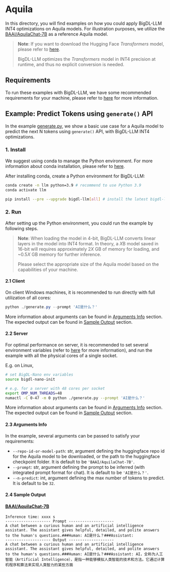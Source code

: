 # Aquila

In this directory, you will find examples on how you could apply BigDL-LLM INT4 optimizations on Aquila models. For illustration purposes, we utilize the [BAAI/AquilaChat-7B](https://huggingface.co/BAAI/AquilaChat-7B) as a reference Aquila model.

> **Note**: If you want to download the Hugging Face *Transformers* model, please refer to [here](https://huggingface.co/docs/hub/models-downloading#using-git).
>
> BigDL-LLM optimizes the *Transformers* model in INT4 precision at runtime, and thus no explicit conversion is needed.

## Requirements
To run these examples with BigDL-LLM, we have some recommended requirements for your machine, please refer to [here](../README.md#recommended-requirements) for more information.

## Example: Predict Tokens using `generate()` API
In the example [generate.py](./generate.py), we show a basic use case for a Aquila model to predict the next N tokens using `generate()` API, with BigDL-LLM INT4 optimizations.
### 1. Install
We suggest using conda to manage the Python environment. For more information about conda installation, please refer to [here](https://docs.conda.io/en/latest/miniconda.html#).

After installing conda, create a Python environment for BigDL-LLM:
```bash
conda create -n llm python=3.9 # recommend to use Python 3.9
conda activate llm

pip install --pre --upgrade bigdl-llm[all] # install the latest bigdl-llm nightly build with 'all' option
```

### 2. Run
After setting up the Python environment, you could run the example by following steps.

> **Note**: When loading the model in 4-bit, BigDL-LLM converts linear layers in the model into INT4 format. In theory, a *X*B model saved in 16-bit will requires approximately 2*X* GB of memory for loading, and ~0.5*X* GB memory for further inference.
>
> Please select the appropriate size of the Aquila model based on the capabilities of your machine.

#### 2.1 Client
On client Windows machines, it is recommended to run directly with full utilization of all cores:
```powershell
python ./generate.py --prompt 'AI是什么？'
```
More information about arguments can be found in [Arguments Info](#23-arguments-info) section. The expected output can be found in [Sample Output](#24-sample-output) section.

#### 2.2 Server
For optimal performance on server, it is recommended to set several environment variables (refer to [here](../README.md#best-known-configuration-on-linux) for more information), and run the example with all the physical cores of a single socket.

E.g. on Linux,
```bash
# set BigDL-Nano env variables
source bigdl-nano-init

# e.g. for a server with 48 cores per socket
export OMP_NUM_THREADS=48
numactl -C 0-47 -m 0 python ./generate.py --prompt 'AI是什么？'
```
More information about arguments can be found in [Arguments Info](#23-arguments-info) section. The expected output can be found in [Sample Output](#24-sample-output) section.

#### 2.3 Arguments Info
In the example, several arguments can be passed to satisfy your requirements:

- `--repo-id-or-model-path`: str, argument defining the huggingface repo id for the Aquila model to be downloaded, or the path to the huggingface checkpoint folder. It is default to be `'BAAI/AquilaChat-7B'`.
- `--prompt`: str, argument defining the prompt to be inferred (with integrated prompt format for chat). It is default to be `'AI是什么？'`.
- `--n-predict`: int, argument defining the max number of tokens to predict. It is default to be `32`.

#### 2.4 Sample Output
#### [BAAI/AquilaChat-7B](https://huggingface.co/BAAI/AquilaChat-7B)
```log
Inference time: xxxx s
-------------------- Prompt --------------------
A chat between a curious human and an artificial intelligence assistant. The assistant gives helpful, detailed, and polite answers to the human's questions.###Human: AI是什么？###Assistant:
-------------------- Output --------------------
A chat between a curious human and an artificial intelligence assistant. The assistant gives helpful, detailed, and polite answers to the human's questions.###Human: AI是什么？###Assistant: AI，全称为人工智能（Artificial Intelligence），是指一种能够模拟人类智能的技术和方法。它通过计算机程序和算法来实现人类智力的某些方面
```
